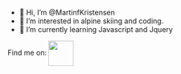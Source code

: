 - 👋 Hi, I’m @MartinfKristensen
- 👀 I’m interested in alpine skiing and coding.
- 🌱 I’m currently learning Javascript and Jquery

Find me on:
<a href="https://twitter.com/martyracer" target="_blank"><img align="center" style="color: #1DA1F2;" src="https://img.icons8.com/ios-glyphs/344/twitter--v1.png" height="50" /></a>

<!---
MartinfKristensen/MartinfKristensen is a ✨ special ✨ repository because its `README.md` (this file) appears on your GitHub profile.
You can click the Preview link to take a look at your changes.
--->
